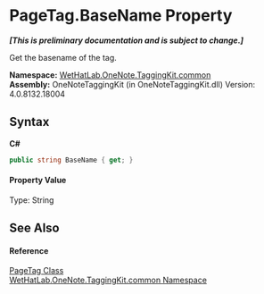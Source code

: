 # PageTag.BaseName Property 
 _**\[This is preliminary documentation and is subject to change.\]**_

Get the basename of the tag.

**Namespace:**&nbsp;<a href="bcdbab9c-63d1-48a4-6937-af53fb8d9a55">WetHatLab.OneNote.TaggingKit.common</a><br />**Assembly:**&nbsp;OneNoteTaggingKit (in OneNoteTaggingKit.dll) Version: 4.0.8132.18004

## Syntax

**C#**<br />
``` C#
public string BaseName { get; }
```


#### Property Value
Type: String

## See Also


#### Reference
<a href="81c6e496-d51e-9c76-3ed6-ab5e11c9381c">PageTag Class</a><br /><a href="bcdbab9c-63d1-48a4-6937-af53fb8d9a55">WetHatLab.OneNote.TaggingKit.common Namespace</a><br />